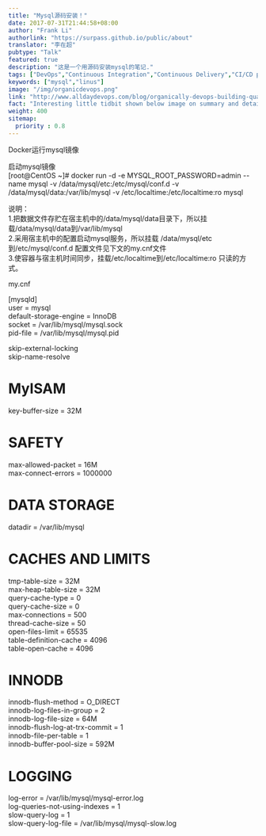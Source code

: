 ```yaml
---
title: "Mysql源码安装！"
date: 2017-07-31T21:44:58+08:00
author: "Frank Li"
authorlink: "https://surpass.github.io/public/about"
translator: "李在超"
pubtype: "Talk"
featured: true
description: "这是一个用源码安装mysql的笔记."
tags: ["DevOps","Continuous Integration","Continuous Delivery","CI/CD pipelines","agile","Culture"]
keywords: ["mysql","linus"]
image: "/img/organicdevops.png"
link: "http://www.alldaydevops.com/blog/organically-devops-building-quality-and-security-into-the-software-supply-chain-at-liberty-mutual"
fact: "Interesting little tidbit shown below image on summary and detail page"
weight: 400
sitemap:
  priority : 0.8
---
```

 

						
Docker运行mysql镜像						
						
						
启动mysql镜像						
[root@CentOS ~]# docker run -d -e MYSQL_ROOT_PASSWORD=admin --name mysql -v /data/mysql/etc:/etc/mysql/conf.d -v /data/mysql/data:/var/lib/mysql -v /etc/localtime:/etc/localtime:ro mysql 						
						
						
说明：						
1.把数据文件存贮在宿主机中的/data/mysql/data目录下，所以挂载/data/mysql/data到/var/lib/mysql						
2.采用宿主机中的配置启动mysql服务，所以挂载 /data/mysql/etc到/etc/mysql/conf.d 配置文件见下文的my.cnf文件						
3.使容器与宿主机时间同步，挂载/etc/localtime到/etc/localtime:ro  只读的方式。						
						
						
						
						
						
my.cnf 						
						
 						
[mysqld]						
user = mysql						
default-storage-engine = InnoDB						
socket = /var/lib/mysql/mysql.sock 						
pid-file = /var/lib/mysql/mysql.pid 						
						
skip-external-locking						
skip-name-resolve						
						
# MyISAM # 						
key-buffer-size                = 32M 						
  						
# SAFETY # 						
max-allowed-packet            = 16M 						
max-connect-errors            = 1000000 						
  						
# DATA STORAGE # 						
datadir                        = /var/lib/mysql						
  						
# CACHES AND LIMITS # 						
tmp-table-size                = 32M 						
max-heap-table-size            = 32M 						
query-cache-type              = 0 						
query-cache-size              = 0 						
max-connections                = 500 						
thread-cache-size              = 50 						
open-files-limit              = 65535 						
table-definition-cache        = 4096 						
table-open-cache              = 4096 						
  						
# INNODB # 						
innodb-flush-method            = O_DIRECT 						
innodb-log-files-in-group      = 2 						
innodb-log-file-size          = 64M 						
innodb-flush-log-at-trx-commit = 1 						
innodb-file-per-table          = 1 						
innodb-buffer-pool-size        = 592M 						
  						
# LOGGING # 						
log-error                      = /var/lib/mysql/mysql-error.log 						
log-queries-not-using-indexes  = 1 						
slow-query-log                = 1 						
slow-query-log-file            = /var/lib/mysql/mysql-slow.log						
